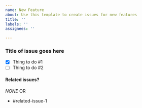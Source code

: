 ```yaml
---
name: New Feature
about: Use this template to create issues for new features
title: ''
labels: ''
assignees: ''

---
```


### Title of issue goes here

- [x] Thing to do #1
- [ ] Thing to do #2

#### Related issues?
*NONE*
OR
- #related-issue-1
